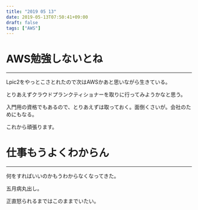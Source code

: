 ```yaml
---
title: "2019 05 13"
date: 2019-05-13T07:50:41+09:00
draft: false
tags: ["AWS"]
---
```

# AWS勉強しないとね
---
Lpic2をやっとこさとれたので次はAWSかあと思いながら生きている。

とりあえずクラウドプランクティショナーを取りに行ってみようかなと思う。

入門用の資格でもあるので、とりあえずは取っておく。面倒くさいが。会社のためにもなる。

これから頑張ります。

# 仕事もうよくわからん
---
何をすればいいのかもうわからなくなってきた。

五月病丸出し。

正直怒られるまではこのままでいたい。